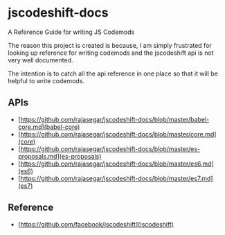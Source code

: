 # jscodeshift-docs
A Reference Guide for writing JS Codemods

The reason this project is created is because, I am simply frustrated for looking up 
reference for writing codemods and the jscodeshift api is not very well documented.

The intention is to catch all the api reference in one place so that it will be
helpful to write codemods.

## APIs 

- [https://github.com/rajasegar/jscodeshift-docs/blob/master/babel-core.md](babel-core)
- [https://github.com/rajasegar/jscodeshift-docs/blob/master/core.md](core)
- [https://github.com/rajasegar/jscodeshift-docs/blob/master/es-proposals.md](es-proposals)
- [https://github.com/rajasegar/jscodeshift-docs/blob/master/es6.md](es6)
- [https://github.com/rajasegar/jscodeshift-docs/blob/master/es7.md](es7)

## Reference
 - [https://github.com/facebook/jscodeshift](jscodeshift)
